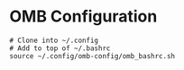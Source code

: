 # OMB Configuration
```
# Clone into ~/.config
# Add to top of ~/.bashrc
source ~/.config/omb-config/omb_bashrc.sh
```
